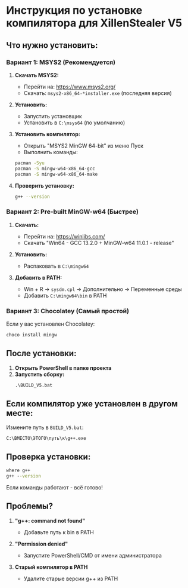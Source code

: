 # Инструкция по установке компилятора для XillenStealer V5

## Что нужно установить:

### Вариант 1: MSYS2 (Рекомендуется)
1. **Скачать MSYS2:**
   - Перейти на: https://www.msys2.org/
   - Скачать: `msys2-x86_64-*installer.exe` (последняя версия)

2. **Установить:**
   - Запустить установщик
   - Установить в `C:\msys64` (по умолчанию)

3. **Установить компилятор:**
   - Открыть "MSYS2 MinGW 64-bit" из меню Пуск
   - Выполнить команды:
   ```bash
   pacman -Syu
   pacman -S mingw-w64-x86_64-gcc
   pacman -S mingw-w64-x86_64-make
   ```

4. **Проверить установку:**
   ```bash
   g++ --version
   ```

### Вариант 2: Pre-built MinGW-w64 (Быстрее)
1. **Скачать:**
   - Перейти на: https://winlibs.com/
   - Скачать "Win64 - GCC 13.2.0 + MinGW-w64 11.0.1 - release"

2. **Установить:**
   - Распаковать в `C:\mingw64`

3. **Добавить в PATH:**
   - Win + R → `sysdm.cpl` → Дополнительно → Переменные среды
   - Добавить `C:\mingw64\bin` в PATH

### Вариант 3: Chocolatey (Самый простой)
Если у вас установлен Chocolatey:
```cmd
choco install mingw
```

## После установки:

1. **Открыть PowerShell в папке проекта**
2. **Запустить сборку:**
   ```cmd
   .\BUILD_V5.bat
   ```

## Если компилятор уже установлен в другом месте:

Измените путь в `BUILD_V5.bat`:
```batch
C:\ВМЕСТО\ЭТОГО\путь\к\g++.exe
```

## Проверка установки:

```cmd
where g++
g++ --version
```

Если команды работают - всё готово!

## Проблемы?

1. **"g++: command not found"**
   - Добавьте путь к bin в PATH

2. **"Permission denied"**
   - Запустите PowerShell/CMD от имени администратора

3. **Старый компилятор в PATH**
   - Удалите старые версии g++ из PATH
